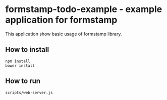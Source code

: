 # formstamp-todo-example - example application for formstamp

This application show basic usage of formstamp library.

## How to install

    npm install
    bower install

## How to run

    scripts/web-server.js
